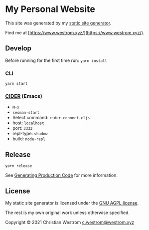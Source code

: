 # My Personal Website
This site was generated by my [static site generator](https://gitlab.com/wildwestrom/cljs-tailwind-static).

Find me at [https://www.westrom.xyz/](https://www.westrom.xyz/).

## Develop

Before running for the first time run:
`yarn install`

### CLI

`yarn start`

### [CIDER](https://cider.mx/) (Emacs)

- `M-x`
- `sesman-start`
- Select command: `cider-connect-cljs`
- host: `localhost`
- port: `3333`
- repl-type: `shadow`
- build: `node-repl`

## Release

`yarn release`

See [Generating Production Code](https://shadow-cljs.github.io/docs/UsersGuide.html#release) for more information.

## License

My static site generator is licensed under the [GNU AGPL license](https://www.gnu.org/licenses/agpl-3.0.html).

The rest is my own original work unless otherwise specified.

Copyright © 2021 Christian Westrom c.westrom@westrom.xyz
